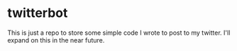 # twitterbot
This is just a repo to store some simple code I wrote to post to my twitter.
I'll expand on this in the near future. 
